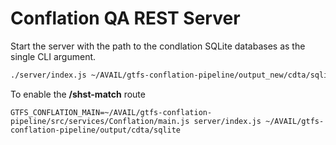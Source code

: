 # Conflation QA REST Server

Start the server with the path to the condlation SQLite databases as the single
CLI argument.

```bash
./server/index.js ~/AVAIL/gtfs-conflation-pipeline/output_new/cdta/sqlite
```

To enable the __/shst-match__ route

```
GTFS_CONFLATION_MAIN=~/AVAIL/gtfs-conflation-pipeline/src/services/Conflation/main.js server/index.js ~/AVAIL/gtfs-conflation-pipeline/output/cdta/sqlite
```
